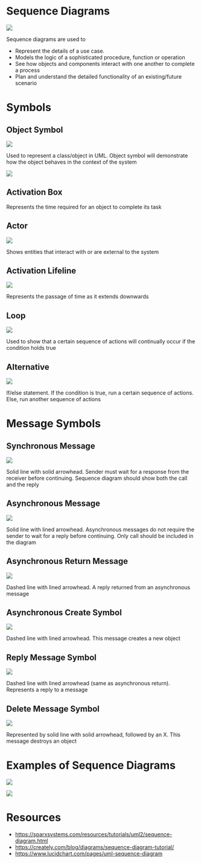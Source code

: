 # Sequence Diagrams

![](https://changevision.files.wordpress.com/2015/11/sequence_after.png)

Sequence diagrams are used to 
- Represent the details of a use case.
- Models the logic of a sophisticated procedure, function or operation
- See how objects and components interact with one another to complete a process
- Plan and understand the detailed functionality of an existing/future scenario

# Symbols

## Object Symbol

![](https://d3n817fwly711g.cloudfront.net/uploads/2017/01/Sequence-diagram-Lifeline.png)

Used to represent a class/object in UML. Object symbol will demonstrate how the object behaves in the context of the system

![](https://sparxsystems.com/images/screenshots/uml2_tutorial/seq02.GIF)

## Activation Box

Represents the time required for an object to complete its task

## Actor

![](https://d2slcw3kip6qmk.cloudfront.net/marketing/pages/chart/discovery/UML/UML-Sequence/uml-actor-symbol.svg)

Shows entities that interact with or are external to the system

## Activation Lifeline

![](https://d2slcw3kip6qmk.cloudfront.net/marketing/pages/chart/discovery/UML/UML-Sequence/uml-lifeline-symbol.svg)

Represents the passage of time as it extends downwards

## Loop

![](https://d2slcw3kip6qmk.cloudfront.net/marketing/pages/chart/discovery/UML/UML-Sequence/uml-option-loop-symbol.svg)

Used to show that a certain sequence of actions will continually occur if the condition holds true

## Alternative

![](https://d2slcw3kip6qmk.cloudfront.net/marketing/pages/chart/discovery/UML/UML-Sequence/uml-alternative-symbol.svg)

If/else statement. If the condition is true, run a certain sequence of actions. Else, run another sequence of actions

# Message Symbols

## Synchronous Message

![](https://d2slcw3kip6qmk.cloudfront.net/marketing/pages/chart/discovery/UML/UML-Sequence/uml-synchronous-message-symbol.svg)

Solid line with solid arrowhead. Sender must wait for a response from the receiver before continuing. Sequence diagram should show both the call and the reply

## Asynchronous Message

![](https://d2slcw3kip6qmk.cloudfront.net/marketing/pages/chart/discovery/UML/UML-Sequence/uml-asynchronous-message-symbol.svg)

Solid line with lined arrowhead. Asynchronous messages do not require the sender to wait for a reply before continuing. Only call should be included in the diagram

## Asynchronous Return Message

![](https://d2slcw3kip6qmk.cloudfront.net/marketing/pages/chart/discovery/UML/UML-Sequence/uml-return-message-symbol.svg)

Dashed line with lined arrowhead. A reply returned from an asynchronous message

## Asynchronous Create Symbol

![](https://d2slcw3kip6qmk.cloudfront.net/marketing/pages/chart/discovery/UML/UML-Sequence/uml-create-message-symbol.svg)

Dashed line with lined arrowhead. This message creates a new object

## Reply Message Symbol

![](https://d2slcw3kip6qmk.cloudfront.net/marketing/pages/chart/discovery/UML/UML-Sequence/uml-return-message-symbol.svg)

Dashed line with lined arrowhead (same as asynchronous return). Represents a reply to a message

## Delete Message Symbol

![](https://d2slcw3kip6qmk.cloudfront.net/marketing/pages/chart/discovery/UML/UML-Sequence/uml-deleted-message-symbol.svg)

Represented by solid line with solid arrowhead, followed by an X. This message destroys an object

# Examples of Sequence Diagrams

![](https://d2slcw3kip6qmk.cloudfront.net/marketing/pages/chart/sequence-diagram-for-hospital-management-system-UML/sequence_diagram_hospital-900x982.png)

![](https://d2slcw3kip6qmk.cloudfront.net/marketing/pages/chart/sequence-diagram-for-ATM-system-UML/sequence_diagram_atm_example-800x1292.png)

# Resources

- https://sparxsystems.com/resources/tutorials/uml2/sequence-diagram.html
- https://creately.com/blog/diagrams/sequence-diagram-tutorial/
- https://www.lucidchart.com/pages/uml-sequence-diagram